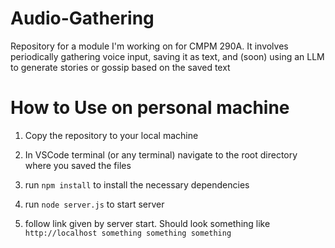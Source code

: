 # Audio-Gathering
Repository for a module I'm working on for CMPM 290A. It involves periodically gathering voice input, saving it as text, and (soon) using an LLM to generate stories or gossip based on the saved text


# How to Use on personal machine

1. Copy the repository to your local machine

2. In VSCode terminal (or any terminal) navigate to the root directory where you saved the files

3. run ```npm install``` to install the necessary dependencies
4. run ```node server.js``` to start server
5. follow link given by server start. Should look something like ```http://localhost something something something```
